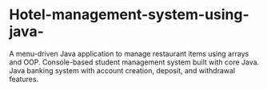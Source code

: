 # Hotel-management-system-using-java-
A menu-driven Java application to manage restaurant items using arrays and OOP.  Console-based student management system built with core Java.  Java banking system with account creation, deposit, and withdrawal features.
